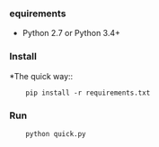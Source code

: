 ### equirements

* Python 2.7 or Python 3.4+

### Install

*The quick way::
```
    pip install -r requirements.txt

```

### Run

```
    python quick.py
```
